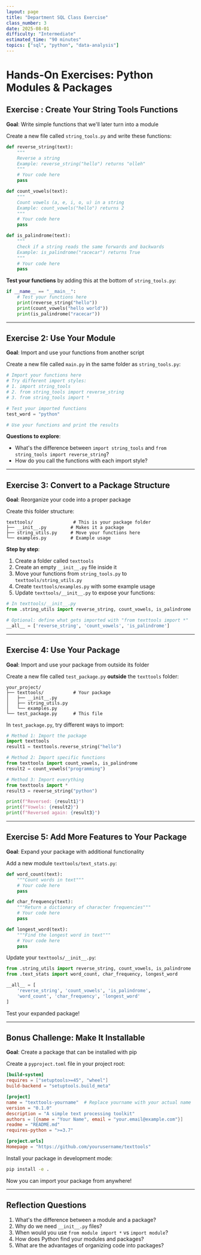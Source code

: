 ```yaml
---
layout: page
title: "Department SQL Class Exercise"
class_number: 3
date: 2025-08-01
difficulty: "Intermediate"
estimated_time: "90 minutes"
topics: ["sql", "python", "data-analysis"]
---
```


# Hands-On Exercises: Python Modules & Packages

## Exercise : Create Your String Tools Functions
**Goal**: Write simple functions that we'll later turn into a module

Create a new file called `string_tools.py` and write these functions:

```python
def reverse_string(text):
    """
    Reverse a string
    Example: reverse_string("hello") returns "olleh"
    """
    # Your code here
    pass

def count_vowels(text):
    """
    Count vowels (a, e, i, o, u) in a string
    Example: count_vowels("hello") returns 2
    """
    # Your code here
    pass

def is_palindrome(text):
    """
    Check if a string reads the same forwards and backwards
    Example: is_palindrome("racecar") returns True
    """
    # Your code here
    pass
```

**Test your functions** by adding this at the bottom of `string_tools.py`:
```python
if __name__ == "__main__":
    # Test your functions here
    print(reverse_string("hello"))
    print(count_vowels("hello world"))
    print(is_palindrome("racecar"))
```

---

## Exercise 2: Use Your Module
**Goal**: Import and use your functions from another script

Create a new file called `main.py` in the same folder as `string_tools.py`:

```python
# Import your functions here
# Try different import styles:
# 1. import string_tools
# 2. from string_tools import reverse_string
# 3. from string_tools import *

# Test your imported functions
test_word = "python"

# Use your functions and print the results
```

**Questions to explore**:
- What's the difference between `import string_tools` and `from string_tools import reverse_string`?
- How do you call the functions with each import style?

---

## Exercise 3: Convert to a Package Structure
**Goal**: Reorganize your code into a proper package

Create this folder structure:
```
texttools/               # This is your package folder
├── __init__.py         # Makes it a package
├── string_utils.py     # Move your functions here
└── examples.py         # Example usage
```

**Step by step**:
1. Create a folder called `texttools`
2. Create an empty `__init__.py` file inside it
3. Move your functions from `string_tools.py` to `texttools/string_utils.py`
4. Create `texttools/examples.py` with some example usage
5. Update `texttools/__init__.py` to expose your functions:

```python
# In texttools/__init__.py
from .string_utils import reverse_string, count_vowels, is_palindrome

# Optional: define what gets imported with "from texttools import *"
__all__ = ['reverse_string', 'count_vowels', 'is_palindrome']
```

---

## Exercise 4: Use Your Package
**Goal**: Import and use your package from outside its folder

Create a new file called `test_package.py` **outside** the `texttools` folder:

```
your_project/
├── texttools/           # Your package
│   ├── __init__.py
│   ├── string_utils.py
│   └── examples.py
└── test_package.py      # This file
```

In `test_package.py`, try different ways to import:

```python
# Method 1: Import the package
import texttools
result1 = texttools.reverse_string("hello")

# Method 2: Import specific functions
from texttools import count_vowels, is_palindrome
result2 = count_vowels("programming")

# Method 3: Import everything
from texttools import *
result3 = reverse_string("python")

print(f"Reversed: {result1}")
print(f"Vowels: {result2}")
print(f"Reversed again: {result3}")
```

---

## Exercise 5: Add More Features to Your Package
**Goal**: Expand your package with additional functionality

Add a new module `texttools/text_stats.py`:

```python
def word_count(text):
    """Count words in text"""
    # Your code here
    pass

def char_frequency(text):
    """Return a dictionary of character frequencies"""
    # Your code here
    pass

def longest_word(text):
    """Find the longest word in text"""
    # Your code here
    pass
```

Update your `texttools/__init__.py`:
```python
from .string_utils import reverse_string, count_vowels, is_palindrome
from .text_stats import word_count, char_frequency, longest_word

__all__ = [
    'reverse_string', 'count_vowels', 'is_palindrome',
    'word_count', 'char_frequency', 'longest_word'
]
```

Test your expanded package!

---

## Bonus Challenge: Make It Installable
**Goal**: Create a package that can be installed with pip

Create a `pyproject.toml` file in your project root:

```toml
[build-system]
requires = ["setuptools>=45", "wheel"]
build-backend = "setuptools.build_meta"

[project]
name = "texttools-yourname"  # Replace yourname with your actual name
version = "0.1.0"
description = "A simple text processing toolkit"
authors = [{name = "Your Name", email = "your.email@example.com"}]
readme = "README.md"
requires-python = ">=3.7"

[project.urls]
Homepage = "https://github.com/yourusername/texttools"
```

Install your package in development mode:
```bash
pip install -e .
```

Now you can import your package from anywhere!

---

## Reflection Questions
1. What's the difference between a module and a package?
2. Why do we need `__init__.py` files?
3. When would you use `from module import *` vs `import module`?
4. How does Python find your modules and packages?
5. What are the advantages of organizing code into packages?